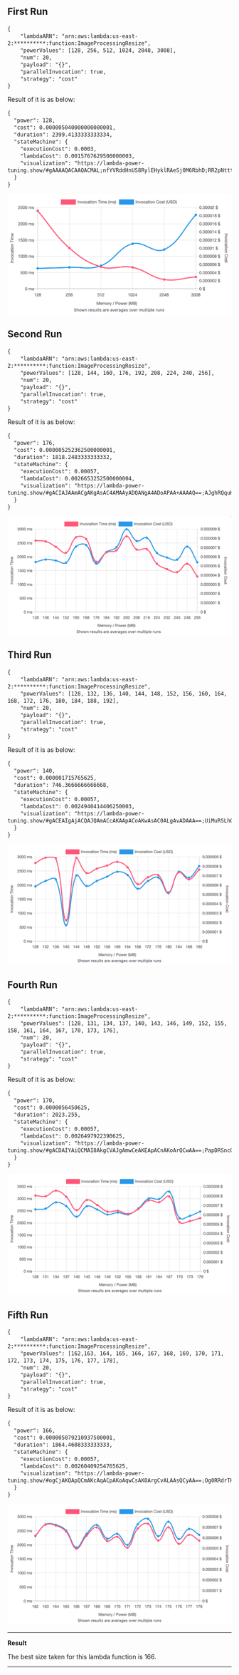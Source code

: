 ## First Run 
```
{
    "lambdaARN": "arn:aws:lambda:us-east-2:**********:function:ImageProcessingResize",
    "powerValues": [128, 256, 512, 1024, 2048, 3008],
    "num": 20,
    "payload": "{}",
    "parallelInvocation": true,
    "strategy": "cost"
}
```
Result of it is as below: 

```
{
  "power": 128,
  "cost": 0.000005040000000000001,
  "duration": 2399.4133333333334,
  "stateMachine": {
    "executionCost": 0.0003,
    "lambdaCost": 0.0015767629500000003,
    "visualization": "https://lambda-power-tuning.show/#gAAAAQACAAQACMAL;nfYVRddHnUS8RylEHyklRAeSj0M6RbhD;RR2pNtttsTZlGb82wU46N4pZIjcAwpg3"
  }
}

```

<img src="first_run.png"
     style="float: center;" />

## Second Run 
```
{
    "lambdaARN": "arn:aws:lambda:us-east-2:**********:function:ImageProcessingResize",
    "powerValues": [128, 144, 160, 176, 192, 208, 224, 240, 256],
    "num": 20,
    "payload": "{}",
    "parallelInvocation": true,
    "strategy": "cost"
}
```
Result of it is as below: 

```
{
  "power": 176,
  "cost": 0.000005252362500000001,
  "duration": 1818.2483333333332,
  "stateMachine": {
    "executionCost": 0.00057,
    "lambdaCost": 0.0026653252500000004,
    "visualization": "https://lambda-power-tuning.show/#gACIAJAAmACgAKgAsAC4AMAAyADQANgA4ADoAPAA+AAAAQ==;AJghRQquH0W/ohNFLP4FRZoRKUUs5SRF8kfjRKu8BkUKgQtFllkrRYlSDUXGPg5FloTaRA4uwkQfkbREQUXaRIKIoEQ=;gDi2NuBJvzYQUrs28mazNnRY7jb8EPQ2cz2wNvJi2jYsBew2oPIWNy2BATdhUQc3c6zXNrZ4xjYL6r42K4LuNuEXtTY="
  }
}

```

<img src="second_run.png"
     style="float: center;" />

## Third Run 
```
{
    "lambdaARN": "arn:aws:lambda:us-east-2:**********:function:ImageProcessingResize",
    "powerValues": [128, 132, 136, 140, 144, 148, 152, 156, 160, 164, 168, 172, 176, 180, 184, 188, 192],
    "num": 20,
    "payload": "{}",
    "parallelInvocation": true,
    "strategy": "cost"
}
```
Result of it is as below: 

```
{
  "power": 140,
  "cost": 0.000001715765625,
  "duration": 746.3666666666668,
  "stateMachine": {
    "executionCost": 0.00057,
    "lambdaCost": 0.0024940414406250003,
    "visualization": "https://lambda-power-tuning.show/#gACEAIgAjACQAJQAmACcAKAApACoAKwAsAC0ALgAvADAAA==;UiMuRSLhOUVgwDhFd5c6RIzvOUVB3xdFfmUhRU9kKEU6ljBFT2kkRR8B/kQYXg5FSEUTRURa2UQ9gxlFe5kJRcM1H0U=;T2LENqsu2Da5Yt02QknmNdLV6zaR+8U21CLYNjVx5zZI6vg2cYjtNlMFvDYWstc2s13kNnpRrDYj4Pg2EOXjNkSoBjc="
  }
}

```

<img src="third_run.png"
     style="float: center;" />

## Fourth Run 
```
{
    "lambdaARN": "arn:aws:lambda:us-east-2:**********:function:ImageProcessingResize",
    "powerValues": [128, 131, 134, 137, 140, 143, 146, 149, 152, 155, 158, 161, 164, 167, 170, 173, 176],
    "num": 20,
    "payload": "{}",
    "parallelInvocation": true,
    "strategy": "cost"
}
```
Result of it is as below: 

```
{
  "power": 170,
  "cost": 0.0000056450625,
  "duration": 2023.255,
  "stateMachine": {
    "executionCost": 0.00057,
    "lambdaCost": 0.0026497922390625,
    "visualization": "https://lambda-power-tuning.show/#gACDAIYAiQCMAI8AkgCVAJgAmwCeAKEApACnAKoArQCwAA==;PapDRSncQUUYPlBFG0dARfnVHUV0LThF4U0rRYw2GkUYZhxFbWEURbXhIEUOHDdFGGMyRZMdQUUp6PxEWZkBRRRQCUU=;rp/cNgm03zbvyvU2URDoNv+twjZH/uc2qU3cNvZvyjYjcdE2WafKNs/43zYh2AE3zOAAN7IJDje4ar02eIXFNvT11DY="
  }
}

```

<img src="fourth_run.png"
     style="float: center;" />

## Fifth Run 
```
{
    "lambdaARN": "arn:aws:lambda:us-east-2:**********:function:ImageProcessingResize",
    "powerValues": [162,163, 164, 165, 166, 167, 168, 169, 170, 171, 172, 173, 174, 175, 176, 177, 178],
    "num": 20,
    "payload": "{}",
    "parallelInvocation": true,
    "strategy": "cost"
}
```
Result of it is as below: 

```
{
  "power": 166,
  "cost": 0.000005079210937500001,
  "duration": 1864.4608333333333,
  "stateMachine": {
    "executionCost": 0.00057,
    "lambdaCost": 0.00260409254765625,
    "visualization": "https://lambda-power-tuning.show/#ogCjAKQApQCmAKcAqACpAKoAqwCsAK0ArgCvALAAsQCyAA==;Og0RRdrTKUWP3idFbVsaRb8O6URSZxFFarojRZ2KBUXe5A5Fw2XtRBhrIUUftytFmoYGRezfI0V3Nf5E9jITRZZjBkU=;cf3ONivk8zaef/I2dVvgNhduqjYh7tU2JE/yNsvQxjajB9Y2tduyNjOT9DYD2wI39jrONhiZ/DYwEsU27JDlNnfG0jY="
  }
}

```

<img src="fifth_run.png"
     style="float: center;" />

---
**Result**

The best size taken for this lambda function is 166.

---

